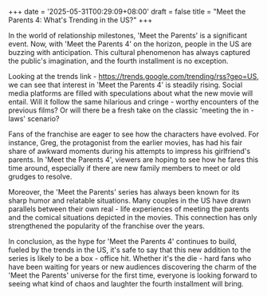 +++
date = '2025-05-31T00:29:09+08:00'
draft = false
title = "Meet the Parents 4: What's Trending in the US?"
+++

In the world of relationship milestones, 'Meet the Parents' is a significant event. Now, with 'Meet the Parents 4' on the horizon, people in the US are buzzing with anticipation. This cultural phenomenon has always captured the public's imagination, and the fourth installment is no exception.

Looking at the trends link - https://trends.google.com/trending/rss?geo=US, we can see that interest in 'Meet the Parents 4' is steadily rising. Social media platforms are filled with speculations about what the new movie will entail. Will it follow the same hilarious and cringe - worthy encounters of the previous films? Or will there be a fresh take on the classic 'meeting the in - laws' scenario?

Fans of the franchise are eager to see how the characters have evolved. For instance, Greg, the protagonist from the earlier movies, has had his fair share of awkward moments during his attempts to impress his girlfriend's parents. In 'Meet the Parents 4', viewers are hoping to see how he fares this time around, especially if there are new family members to meet or old grudges to resolve.

Moreover, the 'Meet the Parents' series has always been known for its sharp humor and relatable situations. Many couples in the US have drawn parallels between their own real - life experiences of meeting the parents and the comical situations depicted in the movies. This connection has only strengthened the popularity of the franchise over the years.

In conclusion, as the hype for 'Meet the Parents 4' continues to build, fueled by the trends in the US, it's safe to say that this new addition to the series is likely to be a box - office hit. Whether it's the die - hard fans who have been waiting for years or new audiences discovering the charm of the 'Meet the Parents' universe for the first time, everyone is looking forward to seeing what kind of chaos and laughter the fourth installment will bring.
